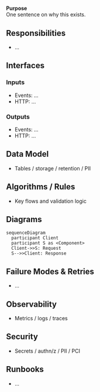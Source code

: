 # <Component Name>

**Purpose**  
One sentence on why this exists.

## Responsibilities
- ...

## Interfaces
### Inputs
- Events: ...
- HTTP: ...

### Outputs
- Events: ...
- HTTP: ...

## Data Model
- Tables / storage / retention / PII

## Algorithms / Rules
- Key flows and validation logic

## Diagrams
```mermaid
sequenceDiagram
  participant Client
  participant S as <Component>
  Client->>S: Request
  S-->>Client: Response
```

## Failure Modes & Retries
- ...

## Observability
- Metrics / logs / traces

## Security
- Secrets / authn/z / PII / PCI

## Runbooks
- ...

